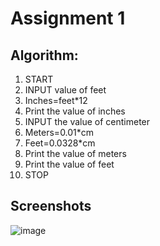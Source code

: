 
# Assignment 1


## Algorithm:

1.	START
2.	INPUT value of feet
3.	Inches=feet*12
4.	Print the value of inches
5.	INPUT the value of centimeter
6.	Meters=0.01*cm
7.	Feet=0.0328*cm
8.	Print the value of meters
9.	Print the value of feet
10.	 STOP

## Screenshots

![image](https://user-images.githubusercontent.com/82442807/142439819-4b21026a-cbf0-444a-9551-98a4e3d513aa.png)
